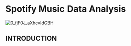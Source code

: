 # Spotify Music Data Analysis
![0_fjF0J_aXhcvIdGBH](https://user-images.githubusercontent.com/93233240/143892209-e4328d9e-5d35-47b0-b3e3-f641c7a46268.gif)


## INTRODUCTION
